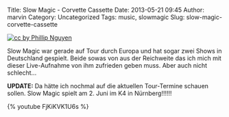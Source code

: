 Title: Slow Magic - Corvette Cassette
Date: 2013-05-21 09:45
Author: marvin
Category: Uncategorized
Tags: music, slowmagic
Slug: slow-magic-corvette-cassette

[![cc by Phillip Nguyen]({filename}/images/8095861312_fe1672a4e6_c.jpg)](https://secure.flickr.com/photos/pnguyen83/8095861312/)

Slow Magic war gerade auf Tour durch Europa und hat sogar zwei Shows in
Deutschland gespielt. Beide sowas von aus der Reichweite das ich mich
mit dieser Live-Aufnahme von ihm zufrieden geben muss. Aber auch nicht
schlecht...

**UPDATE:** Da hätte ich nochmal auf die aktuellen Tour-Termine schauen
sollen. Slow Magic spielt am 2. Juni im K4 in Nürnberg!!!!!!

{% youtube FjKiKVK1U6s %}


